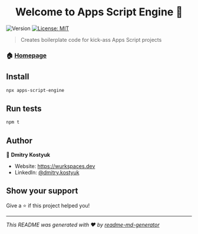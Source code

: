 <h1 align="center">Welcome to Apps Script Engine 👋</h1>
<p>
  <img alt="Version" src="https://img.shields.io/badge/version-1.0.0-blue.svg?cacheSeconds=2592000" />
  <a href="#" target="_blank">
    <img alt="License: MIT" src="https://img.shields.io/badge/License-MIT-yellow.svg" />
  </a>
</p>

> Creates boilerplate code for kick-ass Apps Script projects

### 🏠 [Homepage](https://github.com/WildH0g/apps-script-engine/blob/main/index.js)

## Install

```sh
npx apps-script-engine
```

## Run tests

```sh
npm t
```

## Author

👤 **Dmitry Kostyuk**

* Website: https://wurkspaces.dev
* LinkedIn: [@dmitry.kostyuk](https://linkedin.com/in/dmitry.kostyuk)

## Show your support

Give a ⭐️ if this project helped you!

***
_This README was generated with ❤️ by [readme-md-generator](https://github.com/kefranabg/readme-md-generator)_